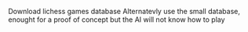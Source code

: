 Download lichess games database
Alternatevly use the small database, enought for a proof of concept but the AI will not know how to play